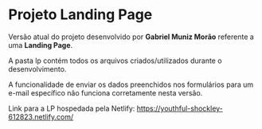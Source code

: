 # Projeto Landing Page

Versão atual do projeto desenvolvido por **Gabriel Muniz Morão** referente a uma **Landing Page**.

A pasta lp contém todos os arquivos criados/utilizados durante o desenvolvimento.

A funcionalidade de enviar os dados preenchidos nos formulários para um e-mail específico não funciona corretamente nesta versão.

Link para a LP hospedada pela Netlify:
https://youthful-shockley-612823.netlify.com/
